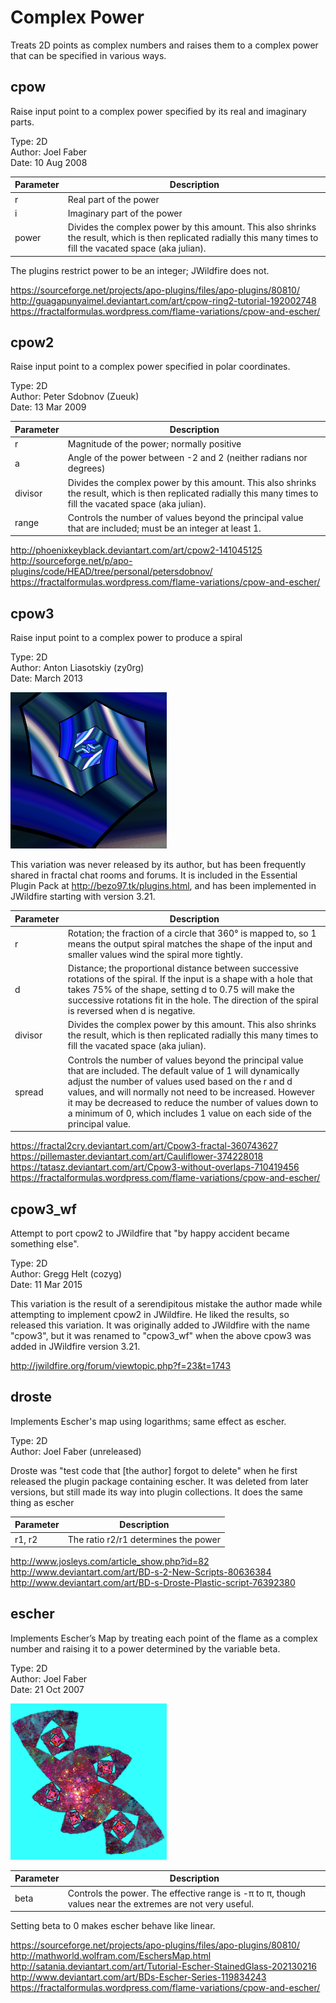 # Complex Power
Treats 2D points as complex numbers and raises them to a complex power that can be specified in various ways.

## cpow
Raise input point to a complex power specified by its real and imaginary parts.

Type: 2D  
Author: Joel Faber  
Date: 10 Aug 2008  

| Parameter | Description |
| --- | --- |
| r | Real part of the power |
| i | Imaginary part of the power |
| power | Divides the complex power by this amount. This also shrinks the result, which is then replicated radially this many times to fill the vacated space (aka julian). |

The plugins restrict power to be an integer; JWildfire does not.

https://sourceforge.net/projects/apo-plugins/files/apo-plugins/80810/   
http://guagapunyaimel.deviantart.com/art/cpow-ring2-tutorial-192002748   
https://fractalformulas.wordpress.com/flame-variations/cpow-and-escher/   

## cpow2
Raise input point to a complex power specified in polar coordinates.

Type: 2D  
Author: Peter Sdobnov (Zueuk)  
Date: 13 Mar 2009  

| Parameter | Description |
| --- | --- |
| r | Magnitude of the power; normally positive |
| a | Angle of the power between -2 and 2 (neither radians nor degrees) |
| divisor | Divides the complex power by this amount. This also shrinks the result, which is then replicated radially this many times to fill the vacated space (aka julian). |
| range | Controls the number of values beyond the principal value that are included; must be an integer at least 1. |

http://phoenixkeyblack.deviantart.com/art/cpow2-141045125   
http://sourceforge.net/p/apo-plugins/code/HEAD/tree/personal/petersdobnov/   
https://fractalformulas.wordpress.com/flame-variations/cpow-and-escher/   

## cpow3
Raise input point to a complex power to produce a spiral

Type: 2D  
Author: Anton Liasotskiy (zy0rg)  
Date: March 2013  

[![](cpow3-1.png)](cpow3-1.flame)

This variation was never released by its author, but has been frequently shared in fractal chat rooms and forums. It is included in the Essential Plugin Pack at http://bezo97.tk/plugins.html, and has been implemented in JWildfire starting with version 3.21.

| Parameter | Description |
| --- | --- |
| r | Rotation; the fraction of a circle that 360° is mapped to, so 1 means the output spiral matches the shape of the input and smaller values wind the spiral more tightly. |
| d | Distance; the proportional distance between successive rotations of the spiral. If the input is a shape with a hole that takes 75% of the shape, setting d to 0.75 will make the successive rotations fit in the hole. The direction of the spiral is reversed when d is negative. |
| divisor | Divides the complex power by this amount. This also shrinks the result, which is then replicated radially this many times to fill the vacated space (aka julian). |
| spread | Controls the number of values beyond the principal value that are included. The default value of 1 will dynamically adjust the number of values used based on the r and d values, and will normally not need to be increased. However it may be decreased to reduce the number of values down to a minimum of 0, which includes 1 value on each side of the principal value. |

https://fractal2cry.deviantart.com/art/Cpow3-fractal-360743627   
https://pillemaster.deviantart.com/art/Cauliflower-374228018   
https://tatasz.deviantart.com/art/Cpow3-without-overlaps-710419456   
https://fractalformulas.wordpress.com/flame-variations/cpow-and-escher/   

## cpow3_wf
Attempt to port cpow2 to JWildfire that "by happy accident became something else".

Type: 2D  
Author: Gregg Helt (cozyg)  
Date: 11 Mar 2015  

This variation is the result of a serendipitous mistake the author made while attempting to implement cpow2 in JWildfire. He liked the results, so released this variation. It was originally added to JWildfire with the name "cpow3", but  it was renamed to "cpow3_wf" when the above cpow3 was added in JWildfire version 3.21.

http://jwildfire.org/forum/viewtopic.php?f=23&t=1743   

## droste
Implements Escher's map using logarithms; same effect as escher.

Type: 2D  
Author: Joel Faber (unreleased)  

Droste was "test code that [the author] forgot to delete" when he first released the plugin package containing escher. It was deleted from later versions, but still made its way into plugin collections. It does the same thing as escher

| Parameter | Description |
| --- | --- |
| r1, r2 | The ratio r2/r1 determines the power |

http://www.josleys.com/article_show.php?id=82   
http://www.deviantart.com/art/BD-s-2-New-Scripts-80636384   
http://www.deviantart.com/art/BD-s-Droste-Plastic-script-76392380   

## escher
Implements Escher’s Map by treating each point of the flame as a complex number and raising it to a power determined by the variable beta.

Type: 2D  
Author: Joel Faber  
Date: 21 Oct 2007  

[![](escher-1.png)](escher-1.flame)

| Parameter | Description |
| --- | --- |
| beta | Controls the power. The effective range is -π to π, though values near the extremes are not very useful. |

Setting beta to 0 makes escher behave like linear.

https://sourceforge.net/projects/apo-plugins/files/apo-plugins/80810/   
http://mathworld.wolfram.com/EschersMap.html   
http://satania.deviantart.com/art/Tutorial-Escher-StainedGlass-202130216   
http://www.deviantart.com/art/BDs-Escher-Series-119834243   
https://fractalformulas.wordpress.com/flame-variations/cpow-and-escher/   
